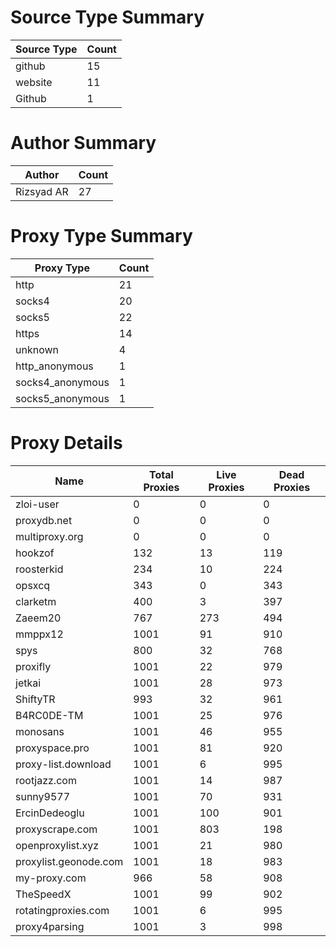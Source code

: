 # Source Type Summary

| Source Type | Count |
|-------------|-------|
| github | 15 |
| website | 11 |
| Github | 1 |


# Author Summary

| Author | Count |
|--------|-------|
| Rizsyad AR | 27 |


# Proxy Type Summary

| Proxy Type | Count |
|------------|-------|
| http | 21 |
| socks4 | 20 |
| socks5 | 22 |
| https | 14 |
| unknown | 4 |
| http_anonymous | 1 |
| socks4_anonymous | 1 |
| socks5_anonymous | 1 |


# Proxy Details

| Name | Total Proxies | Live Proxies | Dead Proxies |
|------|---------------|--------------|---------------|
| zloi-user | 0 | 0 | 0 |
| proxydb.net | 0 | 0 | 0 |
| multiproxy.org | 0 | 0 | 0 |
| hookzof | 132 | 13 | 119 |
| roosterkid | 234 | 10 | 224 |
| opsxcq | 343 | 0 | 343 |
| clarketm | 400 | 3 | 397 |
| Zaeem20 | 767 | 273 | 494 |
| mmppx12 | 1001 | 91 | 910 |
| spys | 800 | 32 | 768 |
| proxifly | 1001 | 22 | 979 |
| jetkai | 1001 | 28 | 973 |
| ShiftyTR | 993 | 32 | 961 |
| B4RC0DE-TM | 1001 | 25 | 976 |
| monosans | 1001 | 46 | 955 |
| proxyspace.pro | 1001 | 81 | 920 |
| proxy-list.download | 1001 | 6 | 995 |
| rootjazz.com | 1001 | 14 | 987 |
| sunny9577 | 1001 | 70 | 931 |
| ErcinDedeoglu | 1001 | 100 | 901 |
| proxyscrape.com | 1001 | 803 | 198 |
| openproxylist.xyz | 1001 | 21 | 980 |
| proxylist.geonode.com | 1001 | 18 | 983 |
| my-proxy.com | 966 | 58 | 908 |
| TheSpeedX | 1001 | 99 | 902 |
| rotatingproxies.com | 1001 | 6 | 995 |
| proxy4parsing | 1001 | 3 | 998 |
